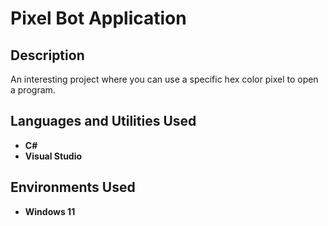 <h1>Pixel Bot Application</h1>

<h2>Description</h2>
An interesting project where you can use a specific hex color pixel to open a program.
<br />


<h2>Languages and Utilities Used</h2>

- <b>C#</b> 
- <b>Visual Studio</b>

<h2>Environments Used </h2>

- <b>Windows 11</b> 
